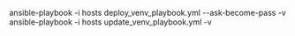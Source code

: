 ansible-playbook -i hosts deploy_venv_playbook.yml --ask-become-pass -v
ansible-playbook -i hosts update_venv_playbook.yml -v 